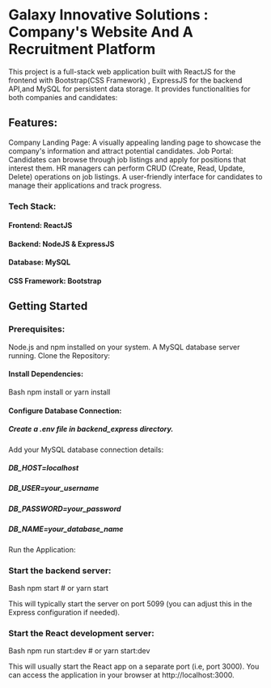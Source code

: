 # Galaxy Innovative Solutions : Company's Website And A Recruitment Platform

This project is a full-stack web application built with ReactJS for the frontend with Bootstrap(CSS Framework) , ExpressJS for the backend API,and MySQL for persistent data storage. It provides functionalities for both companies and candidates:

## Features:

Company Landing Page:
A visually appealing landing page to showcase the company's information and attract potential candidates.
Job Portal:
Candidates can browse through job listings and apply for positions that interest them.
HR managers can perform CRUD (Create, Read, Update, Delete) operations on job listings.
A user-friendly interface for candidates to manage their applications and track progress.

### Tech Stack:
#### Frontend: ReactJS
#### Backend: NodeJS & ExpressJS
#### Database: MySQL
#### CSS Framework: Bootstrap
## Getting Started

### Prerequisites:

Node.js and npm installed on your system.
A MySQL database server running.
Clone the Repository:


#### Install Dependencies:
Bash
npm install  or yarn install

#### Configure Database Connection:

##### Create a .env file in backend_express directory.

Add your MySQL database connection details:

##### DB_HOST=localhost
##### DB_USER=your_username
##### DB_PASSWORD=your_password
##### DB_NAME=your_database_name

Run the Application:

### Start the backend server:

Bash
npm start  # or yarn start

This will typically start the server on port 5099 (you can adjust this in the Express configuration if needed).

### Start the React development server:

Bash
npm run start:dev  # or yarn start:dev

This will usually start the React app on a separate port (i.e, port 3000). You can access the application in your browser at http://localhost:3000.
